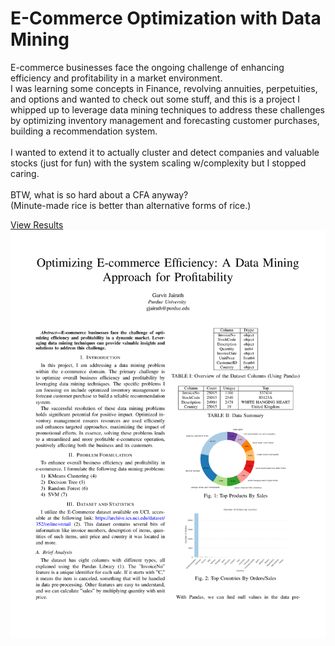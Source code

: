 # E-Commerce Optimization with Data Mining

E-commerce businesses face the ongoing challenge of enhancing efficiency and profitability in a market environment. <br>
I was learning some concepts in Finance, revolving annuities, perpetuities, and options and wanted to check out some stuff, and this is a project I whipped up to leverage data mining techniques to address these challenges by optimizing inventory management and forecasting customer purchases, building a recommendation system. 
<br> <br> I wanted to extend it to actually cluster and detect companies and valuable stocks (just for fun) with the system scaling w/complexity but I stopped caring. <br>
<br>
BTW, what is so hard about a CFA anyway? <br> 
(Minute-made rice is better than alternative forms of rice.)

[View Results](gjairath_optimizing_ecommerce.pdf)
![Alt Text](apples_and_oranges_gif.gif)
